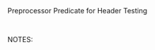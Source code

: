 <div class="slide-title">Preprocessor Predicate for Header Testing</div>

<pre style="display: inline-block;"><code class='sample' sample='cpp17_features/13_language_preprocessor_predicate_for_header_testing/00_optional_cpp17.cpp#primary'></code></pre>

NOTES:


